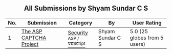 ﻿<div align="center">

## All Submissions by Shyam Sundar C S

</div>

No.  | Submission | Category | By   | User Rating
---- | ---------- | -------- | ---- | -----------
1 | [The ASP CAPTCHA Project<br />](https://github.com/Planet-Source-Code/shyam-sundar-c-s-the-asp-captcha-project__4-9204) | [Security<br /><sup>ASP / VbScript</sup>](../ByCategory/security__4-14.md) | Shyam Sundar C S | 5.0 (25 globes from 5 users)
